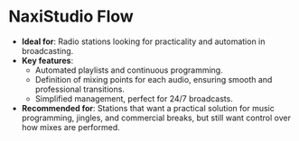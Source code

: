 # NaxiStudio Flow
- **Ideal for**: Radio stations looking for practicality and automation in broadcasting.
- **Key features**:
  - Automated playlists and continuous programming.
  - Definition of mixing points for each audio, ensuring smooth and professional transitions.
  - Simplified management, perfect for 24/7 broadcasts.
- **Recommended for**: Stations that want a practical solution for music programming, jingles, and commercial breaks, but still want control over how mixes are performed.